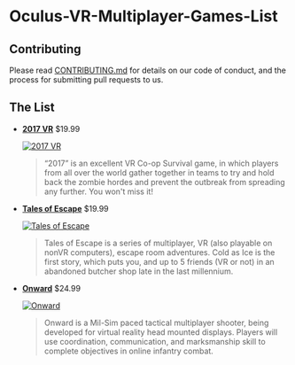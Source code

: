 # Oculus-VR-Multiplayer-Games-List

## Contributing

Please read [CONTRIBUTING.md](./CONTRIBUTING.md) for details on our code of conduct, and the process for submitting pull requests to us.

## The List

* **[2017 VR](http://store.steampowered.com/app/575600/2017_VR/)**  $19.99

     [![2017 VR](https://img.youtube.com/vi/fAi-Ut-RI6A/0.jpg)](https://www.youtube.com/watch?v=fAi-Ut-RI6A)
    >“2017” is an excellent VR Co-op Survival game, in which players from all over the world gather together in teams to try    and hold back the zombie hordes and prevent the outbreak from spreading any further. You won't miss it!

* **[Tales of Escape](http://store.steampowered.com/app/575600/2017_VR/)**  $19.99

    [![Tales of Escape](https://img.youtube.com/vi/BcOjSzJYGP4/0.jpg)](https://www.youtube.com/watch?v=BcOjSzJYGP4) 
    >Tales of Escape is a series of multiplayer, VR (also playable on nonVR computers), escape room adventures. Cold as Ice     is the first story, which puts you, and up to 5 friends (VR or not) in an abandoned butcher shop late in the last           millennium.

* **[Onward](http://store.steampowered.com/app/496240/Onward/)**  $24.99

    [![Onward](https://img.youtube.com/vi/RPoe3BVrpLA/0.jpg)](https://www.youtube.com/watch?v=RPoe3BVrpLA)
    >Onward is a Mil-Sim paced tactical multiplayer shooter, being developed for virtual reality head mounted displays.         Players will use coordination, communication, and marksmanship skill to complete objectives in online infantry combat.
